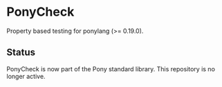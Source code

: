 # PonyCheck

Property based testing for ponylang (>= 0.19.0).

## Status

PonyCheck is now part of the Pony standard library. This repository is no longer active.
